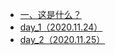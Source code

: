   - [一、这是什么？](/README.md)
  - [day_1（2020.11.24）](/2020_11_24.md)
  - [day_2（2020.11.25）](/2020_11_25.md)


